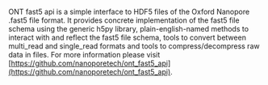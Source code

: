 ONT fast5 api is a simple interface to HDF5 files of the Oxford Nanopore .fast5 file format. It provides concrete implementation of the fast5 file schema using the generic h5py library, plain-english-named methods to interact with and reflect the fast5 file schema, tools to convert between multi_read and single_read formats and tools to compress/decompress raw data in files.
For more information please visit [https://github.com/nanoporetech/ont_fast5_api](https://github.com/nanoporetech/ont_fast5_api). 
